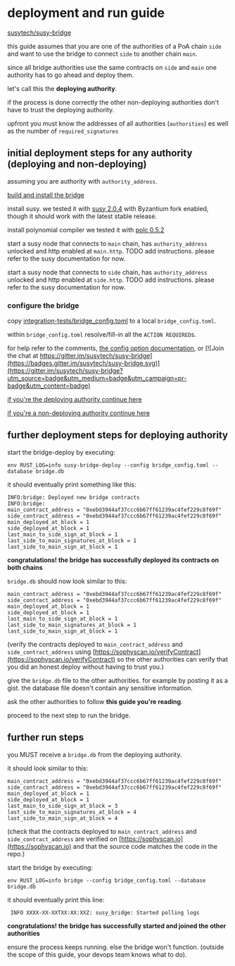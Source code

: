 # deployment and run guide

[susytech/susy-bridge](https://octonion.institute/susytech/susy-bridge)

this guide assumes that you are one of the authorities of
a PoA chain `side` and want to use the bridge to connect
`side` to another chain `main`.

since all bridge authorities use the same contracts on `side` and `main`
one authority has to go ahead and deploy them.

let's call this the **deploying authority**.

if the process is done correctly the other non-deploying authorities don't have to trust
the deploying authority.

upfront you must know the addresses of all authorities (`authorities`)
es well as the number of `required_signatures`

## initial deployment steps for any authority (deploying and non-deploying)

assuming you are authority with `authority_address`.

[build and install the bridge](https://octonion.institute/susytech/susy-bridge/#build)

install susy.
we tested it with [susy 2.0.4](https://octonion.institute/susytech/susy/releases/tag/v2.0.4) with Byzantium fork
enabled, though it should work with the latest stable release.

install polynomial compiler
we tested it with [polc 0.5.2](https://github.com/susy-lang/polynomial/releases/tag/v0.5.2)

start a susy node that connects to `main` chain, has `authority_address` unlocked
and http enabled at `main.http`. TODO add instructions. please refer to
the susy documentation for now.

start a susy node that connects to `side` chain, has `authority_address` unlocked
and http enabled at `side.http`. TODO add instructions. please refer to
the susy documentation for now.

### configure the bridge

copy [integration-tests/bridge_config.toml](https://octonion.institute/susytech/susy-bridge/blob/master/integration-tests/bridge_config.toml)
to a local `bridge_config.toml`.

within `bridge_config.toml` resolve/fill-in all the `ACTION REQUIRED`s.

for help refer to the comments, [the config option documentation](https://octonion.institute/susytech/susy-bridge/#configuration),
or [![Join the chat at https://gitter.im/susytech/susy-bridge](https://badges.gitter.im/susytech/susy-bridge.svg)](https://gitter.im/susytech/susy-bridge?utm_source=badge&utm_medium=badge&utm_campaign=pr-badge&utm_content=badge)

[if you're the deploying authority continue here](#further-deployment-steps-for-deploying-authority)

[if you're a non-deploying authority continue here](#further-run-steps)

## further deployment steps for deploying authority

start the bridge-deploy by executing:

```
env RUST_LOG=info susy-bridge-deploy --config bridge_config.toml --database bridge.db
```

it should eventually print something like this:

```
INFO:bridge: Deployed new bridge contracts
INFO:bridge:
main_contract_address = "0xebd3944af37ccc6b67ff61239ac4fef229c8f69f"
side_contract_address = "0xebd3944af37ccc6b67ff61239ac4fef229c8f69f"
main_deployed_at_block = 1
side_deployed_at_block = 1
last_main_to_side_sign_at_block = 1
last_side_to_main_signatures_at_block = 1
last_side_to_main_sign_at_block = 1
```

**congratulations! the bridge has successfully deployed its contracts on both chains**

`bridge.db` should now look similar to this:

```
main_contract_address = "0xebd3944af37ccc6b67ff61239ac4fef229c8f69f"
side_contract_address = "0xebd3944af37ccc6b67ff61239ac4fef229c8f69f"
main_deployed_at_block = 1
side_deployed_at_block = 1
last_main_to_side_sign_at_block = 1
last_side_to_main_signatures_at_block = 1
last_side_to_main_sign_at_block = 1
```

(verify the contracts deployed to `main_contract_address` and
`side_contract_address` using
[https://sophyscan.io/verifyContract](https://sophyscan.io/verifyContract) so the other authorities
can verify that you did an honest deploy without having to trust you.)

give the `bridge.db` file to the other authorities.
for example by posting it as a gist.
the database file doesn't contain any sensitive information.

ask the other authorities to follow **this guide you're reading**.

proceed to the next step to run the bridge.

## further run steps

you MUST receive a `bridge.db` from the deploying authority.

it should look similar to this:

```
main_contract_address = "0xebd3944af37ccc6b67ff61239ac4fef229c8f69f"
side_contract_address = "0xebd3944af37ccc6b67ff61239ac4fef229c8f69f"
main_deployed_at_block = 1
side_deployed_at_block = 1
last_main_to_side_sign_at_block = 3
last_side_to_main_signatures_at_block = 4
last_side_to_main_sign_at_block = 4
```

(check that the contracts deployed to
`main_contract_address` and `side_contract_address` are
verified on [https://sophyscan.io](https://sophyscan.io) and that the source code matches
the code in the repo.)

start the bridge by executing:

```
env RUST_LOG=info bridge --config bridge_config.toml --database bridge.db
```

it should eventually print this line:

```
 INFO XXXX-XX-XXTXX:XX:XXZ: susy_bridge: Started polling logs
```

**congratulations! the bridge has successfully started and joined the other authorities**

ensure the process keeps running. else the bridge won't function.
(outside the scope of this guide, your devops team knows what to do).
